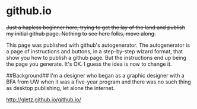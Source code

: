 github.io
=========
~~Just a hapless beginner here, trying to get the lay of the land and publish my initial github page. Nothing to see here folks, move along.~~

This page was published with github's autogenerator. The autogenerator is a page of instructions and buttons, in a step-by-step wizard format, that show you how to publish a github page. But the instructions end up being the page you generate. It's OK. I guess the idea is now to change it. 

##Background##
I'm a designer who began as a graphic designer with a BFA from UW when it was a five-year program and there was no such thing as desktop publishing, let alone the internet.

http://gletz.github.io/github.io/

